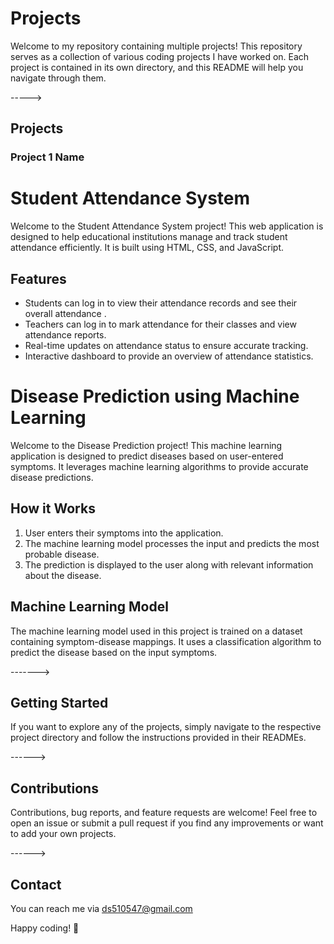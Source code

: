 # Projects

Welcome to my repository containing multiple projects! This repository serves as a collection of various coding projects I have worked on. Each project is contained in its own directory, and this README will help you navigate through them.

----->
## Projects

### Project 1 Name
# Student Attendance System


Welcome to the Student Attendance System project! This web application is designed to help educational institutions manage and track student attendance efficiently. It is built using HTML, CSS, and JavaScript.

## Features

- Students can log in to view their attendance records and see their overall attendance .
- Teachers can log in to mark attendance for their classes and view attendance reports.
- Real-time updates on attendance status to ensure accurate tracking.
- Interactive dashboard to provide an overview of attendance statistics.

# Disease Prediction using Machine Learning

Welcome to the Disease Prediction project! This machine learning application is designed to predict diseases based on user-entered symptoms. It leverages machine learning algorithms to provide accurate disease predictions.

## How it Works

1. User enters their symptoms into the application.
2. The machine learning model processes the input and predicts the most probable disease.
3. The prediction is displayed to the user along with relevant information about the disease.

## Machine Learning Model

The machine learning model used in this project is trained on a dataset containing symptom-disease mappings. It uses a classification algorithm to predict the disease based on the input symptoms.

------->
## Getting Started

If you want to explore any of the projects, simply navigate to the respective project directory and follow the instructions provided in their READMEs.

------>
## Contributions

Contributions, bug reports, and feature requests are welcome! Feel free to open an issue or submit a pull request if you find any improvements or want to add your own projects.

------>
## Contact

You can reach me via ds510547@gmail.com 

Happy coding! 🚀

